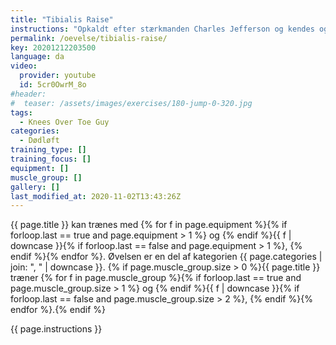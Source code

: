 ```yaml
---
title: "Tibialis Raise"
instructions: "Opkaldt efter stærkmanden Charles Jefferson og kendes også under navnet “straddle deadlift”. Som ordet straddle henviser til skal man i øvelsen have et ben på hver side af stangen. Der findes flere måder at placere stangen på i øvelsen og de to yderpoler er at man enten kan have stangen placeret nogenlunde parallelt med den linje der går fra skulder til skulder som ved klassisk dødløft. Dette skaber en smule rotation i underkroppen og det er derfor vigtigt at man skifter mellem hvilket ben man har forrest og bagerst. Den anden mulighed er at have stangen placeret i en 90 graders vinkel. Dette gør det muligt at have en mere neutral position mindende om squat.  Det er dog mest almindeligt at øvelsen udføres ved at have stangen placeret som førstnævnt og selve løftet udføres nogenlunde som et almindeligt dødløft. Fordelene er at stangens massemidtpunkt kommer ind under ens eget massemidtpunkt og man kan derved løfte mere direkte op. Desuden ligner positionen i højere grad en situation der vil kunne opstå i sport hvor man sjældent har benene placeret lige ved siden af hinanden. Man skal dog passe ekstra på Jefferson dødløft da bøjning kombineret med rotation af rygsøjlen øger chancen for rygskader markant!"
permalink: /oevelse/tibialis-raise/
key: 20201212203500
language: da
video:
  provider: youtube
  id: 5cr0OwrM_8o
#header:
#  teaser: /assets/images/exercises/180-jump-0-320.jpg
tags:
  - Knees Over Toe Guy
categories:
  - Dødløft
training_type: []
training_focus: []
equipment: []
muscle_group: []
gallery: []
last_modified_at: 2020-11-02T13:43:26Z
---
```


{{ page.title }} kan trænes med {% for f in page.equipment %}{% if forloop.last == true and page.equipment > 1 %} og {% endif %}{{ f | downcase  }}{% if forloop.last == false and page.equipment > 1 %}, {% endif %}{% endfor %}. Øvelsen er en del af kategorien {{ page.categories | join: ", " | downcase }}. {% if page.muscle_group.size > 0 %}{{ page.title }} træner {% for f in page.muscle_group %}{% if forloop.last == true and page.muscle_group.size > 1 %} og {% endif %}{{ f | downcase }}{% if forloop.last == false and page.muscle_group.size > 2 %}, {% endif %}{% endfor %}.{% endif %}

{{ page.instructions }}
